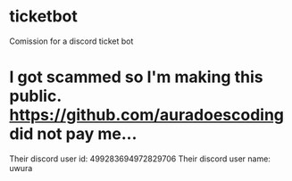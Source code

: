 # ticketbot
Comission for a discord ticket bot

# I got scammed so I'm making this public. https://github.com/auradoescoding did not pay me...
Their discord user id: 499283694972829706
Their discord user name: uwura
